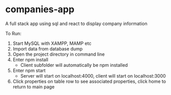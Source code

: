 # companies-app
A full stack app using sql and react to display company information

To Run:
1. Start MySQL with XAMPP, MAMP etc
2. Import data from database dump
3. Open the project directory in command line
4. Enter npm install
    - Client subfolder will automatically be npm installed
5. Enter npm start
    - Server will start on localhost:4000, client will start on localhost:3000
6. Click properties on table row to see associated properties, click home to return to main page